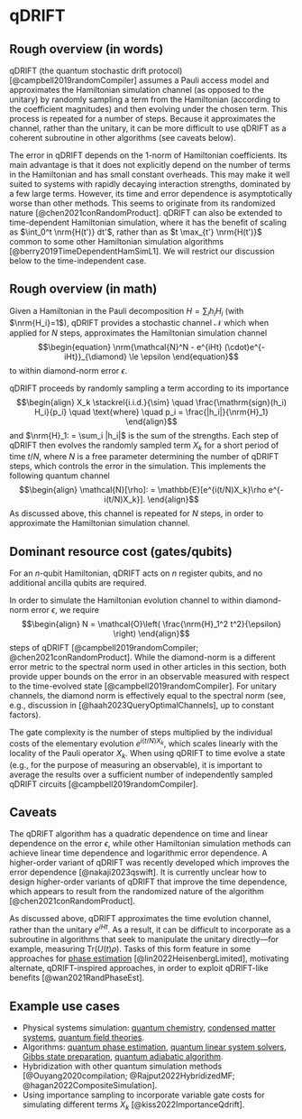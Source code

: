 # qDRIFT

## Rough overview (in words)

qDRIFT (the quantum stochastic drift protocol) [@campbell2019randomCompiler] assumes a Pauli access model and approximates the Hamiltonian simulation channel (as opposed to the unitary) by randomly sampling a term from the Hamiltonian (according to the coefficient magnitudes) and then evolving under the chosen term. This process is repeated for a number of steps. Because it approximates the channel, rather than the unitary, it can be more difficult to use qDRIFT as a coherent subroutine in other algorithms (see caveats below).


The error in qDRIFT depends on the 1-norm of Hamiltonian coefficients. Its main advantage is that it does not explicitly depend on the number of terms in the Hamiltonian and has small constant overheads. This may make it well suited to systems with rapidly decaying interaction strengths, dominated by a few large terms. However, its time and error dependence is asymptotically worse than other methods. This seems to originate from its randomized nature [@chen2021conRandomProduct]. qDRIFT can also be extended to time-dependent Hamiltonian simulation, where it has the benefit of scaling as $\int_0^t \nrm{H(t')} dt'$, rather than as $t \max_{t'} \nrm{H(t')}$ common to some other Hamiltonian simulation algorithms [@berry2019TimeDependentHamSimL1]. We will restrict our discussion below to the time-independent case.


## Rough overview (in math)

Given a Hamiltonian in the Pauli decomposition $H = \sum_i h_i H_i$ (with $\nrm{H_i}=1$), qDRIFT provides a stochastic channel $\mathcal{N}$ which when applied for $N$ steps, approximates the Hamiltonian simulation channel $$\begin{equation} \nrm{\mathcal{N}^N - e^{iHt} (\cdot)e^{-iHt}}_{\diamond} \le \epsilon \end{equation}$$ to within diamond-norm error $\epsilon$.


qDRIFT proceeds by randomly sampling a term according to its importance $$\begin{align} X_k \stackrel{i.i.d.}{\sim} \quad \frac{\mathrm{sign}(h_i) H_i}{p_i} \quad \text{where} \quad p_i = \frac{|h_i|}{\nrm{H}_1} \end{align}$$ and $\nrm{H}_1: = \sum_i |h_i|$ is the sum of the strengths. Each step of qDRIFT then evolves the randomly sampled term $X_k$ for a short period of time $t/N$, where $N$ is a free parameter determining the number of qDRIFT steps, which controls the error in the simulation. This implements the following quantum channel $$\begin{align} \mathcal{N}[\rho]: = \mathbb{E}[e^{i(t/N)X_k}\rho e^{-i(t/N)X_k}]. \end{align}$$ As discussed above, this channel is repeated for $N$ steps, in order to approximate the Hamiltonian simulation channel.


## Dominant resource cost (gates/qubits)

For an $n$-qubit Hamiltonian, qDRIFT acts on $n$ register qubits, and no additional ancilla qubits are required.


In order to simulate the Hamiltonian evolution channel to within diamond-norm error $\epsilon$, we require $$\begin{align} N = \mathcal{O}\left( \frac{\nrm{H}_1^2 t^2}{\epsilon} \right) \end{align}$$ steps of qDRIFT [@campbell2019randomCompiler; @chen2021conRandomProduct]. While the diamond-norm is a different error metric to the spectral norm used in other articles in this section, both provide upper bounds on the error in an observable measured with respect to the time-evolved state [@campbell2019randomCompiler]. For unitary channels, the diamond norm is effectively equal to the spectral norm (see, e.g., discussion in [@haah2023QueryOptimalChannels], up to constant factors).


The gate complexity is the number of steps multiplied by the individual costs of the elementary evolution $e^{i(t/N)X_k}$, which scales linearly with the locality of the Pauli operator $X_k$. When using qDRIFT to time evolve a state (e.g., for the purpose of measuring an observable), it is important to average the results over a sufficient number of independently sampled qDRIFT circuits [@campbell2019randomCompiler].


## Caveats

The qDRIFT algorithm has a quadratic dependence on time and linear dependence on the error $\epsilon$, while other Hamiltonian simulation methods can achieve linear time dependence and logarithmic error dependence. A higher-order variant of qDRIFT was recently developed which improves the error dependence [@nakaji2023qswift]. It is currently unclear how to design higher-order variants of qDRIFT that improve the time dependence, which appears to result from the randomized nature of the algorithm [@chen2021conRandomProduct].


As discussed above, qDRIFT approximates the time evolution channel, rather than the unitary $e^{iHt}$. As a result, it can be difficult to incorporate as a subroutine in algorithms that seek to manipulate the unitary directly—for example, measuring $\mathrm{Tr}\left(U(t) \rho \right)$. Tasks of this form feature in some approaches for [phase estimation](../../quantum-algorithmic-primitives/quantum-phase-estimation.md#quantum-phase-estimation) [@lin2022HeisenbergLimited], motivating alternate, qDRIFT-inspired approaches, in order to exploit qDRIFT-like benefits [@wan2021RandPhaseEst].


## Example use cases

- Physical systems simulation: [quantum chemistry](../../areas-of-application/quantum-chemistry/introduction.md#quantum-chemistry), [condensed matter systems](../../areas-of-application/condensed-matter-physics/introduction.md#condensed-matter-physics), [quantum field theories](../../areas-of-application/nuclear-and-particle-physics/quantum-field-theories.md#quantum-field-theories).
- Algorithms: [quantum phase estimation](../../quantum-algorithmic-primitives/quantum-phase-estimation.md#quantum-phase-estimation), [quantum linear system solvers](../../quantum-algorithmic-primitives/quantum-linear-system-solvers.md#quantum-linear-system-solvers), [Gibbs state preparation](../../quantum-algorithmic-primitives/gibbs-sampling.md#gibbs-sampling), [quantum adiabatic algorithm](../../quantum-algorithmic-primitives/quantum-adiabatic-algorithm.md#quantum-adiabatic-algorithm).
- Hybridization with other quantum simulation methods [@Ouyang2020compilation; @Rajput2022HybridizedMF; @hagan2022CompositeSimulation].
- Using importance sampling to incorporate variable gate costs for simulating different terms $X_k$ [@kiss2022ImportanceQdrift]. 





